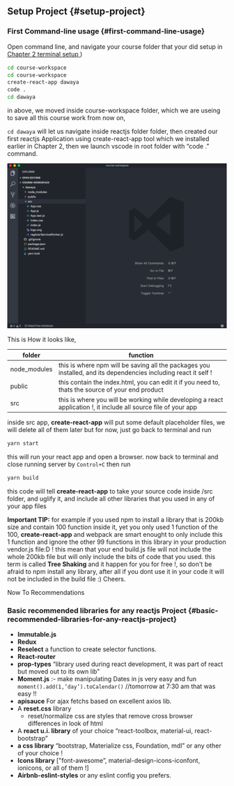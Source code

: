 ## Setup Project {#setup-project}

### First Command-line usage {#first-command-line-usage}

Open command line, and navigate your course folder that your did setup in [Chapter 2 terminal setup ](chapter_2/terminal_command_line.md))

```bash
cd course-workspace
cd course-workspace
create-react-app dawaya
code .
cd dawaya
```

in above, we moved inside course-workspace folder, which we are useing to save all this course work from now on, 

`cd dawaya` will let us navigate inside reactjs folder folder, then created our first reactjs Application using create-react-app tool which we installed earlier in Chapter 2, then we launch vscode in root folder with “code .” command.

![visual studio code](./assets/vscode.png)

This is How it looks like,

| folder | function|
|---|---|
|node_modules|this is where npm will be saving all the packages you installed, and its dependencies including react it self !|
|public|this contain the index.html, you can edit it if you need to, thats the source of your end product|
|src| this is where you will be working while developing a react application !, it include all source file of your app|

inside src app, **create-react-app** will put some default placeholder files, we will delete all of them later but for now, just go back to terminal and run

```bash
yarn start
````

this will run your react app and open a browser. now back to terminal and close running server by `Control+C` then run

```bash
yarn build
````

this code will tell **create-react-app** to take your source code inside /src folder, and uglify it, and include all other libraries that you used in any of your app files

**Important TIP:** for example if you used npm to install a library that is 200kb size and contain 100 function inside it, yet you only used 1 function of the 100, **create-react-app** and webpack are smart enought to only include this 1 function and ignore the other 99 functions in this library in your production vendor.js file:D ! this mean that your end build.js file will not include the whole 200kb file but will only include the bits of code that you used. this term is called **Tree Shaking** and it happen for you for free !, so don't be afraid to npm install any library, after all if you dont use it in your code it will not be included in the build file :) Cheers.


Now To Recommendations


### Basic recommended libraries for any reactjs Project {#basic-recommended-libraries-for-any-reactjs-project}

*   **Immutable.js**
*   **Redux**
*   **Reselect** a function to create selector functions.
*   **React-router**
*   **prop-types** “library used during react development, it was part of react but moved out to its own lib”
* **Moment.js** :- make manipulating Dates in js very easy and fun `moment().add(1,’day’).toCalendar()` //tomorrow at 7:30 am that was easy !!
*   **apisauce** For ajax fetchs based on excellent axios lib.
*   A **reset.css** library
    *   reset/normalize css are styles that remove cross browser differences in look of html
*   A **react u.i. library** of your choice “react-toolbox, material-ui, react-bootstrap”
*   **a css library** “bootstrap, Materialize css, Foundation, mdl” or any other of your choice !
*   **Icons library** [&quot;font-awesome”, material-design-icons-iconfont, ionicons, or all of them !]
*   **Airbnb-eslint-styles** or any eslint config you prefers.
